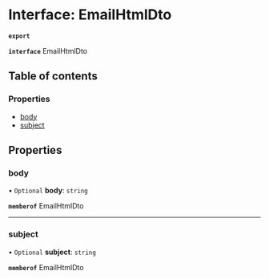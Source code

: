 # Interface: EmailHtmlDto

**`export`**

**`interface`** EmailHtmlDto

## Table of contents

### Properties

- [body](EmailHtmlDto.md#body)
- [subject](EmailHtmlDto.md#subject)

## Properties

### <a id="body" name="body"></a> body

• `Optional` **body**: `string`

**`memberof`** EmailHtmlDto

___

### <a id="subject" name="subject"></a> subject

• `Optional` **subject**: `string`

**`memberof`** EmailHtmlDto
